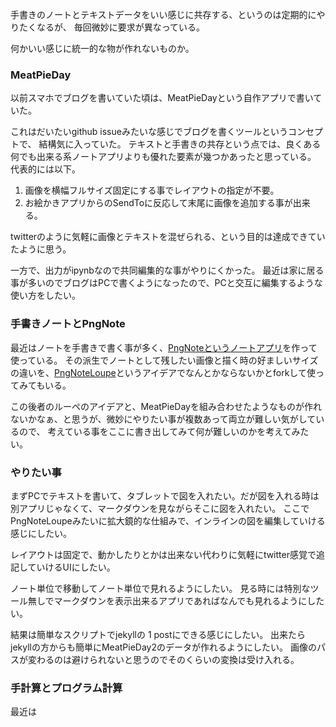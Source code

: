 手書きのノートとテキストデータをいい感じに共存する、というのは定期的にやりたくなるが、
毎回微妙に要求が異なっている。

何かいい感じに統一的な物が作れないものか。

### MeatPieDay

以前スマホでブログを書いていた頃は、MeatPieDayという自作アプリで書いていた。

これはだいたいgithub issueみたいな感じでブログを書くツールというコンセプトで、
結構気に入っていた。
テキストと手書きの共存という点では、良くある何でも出来る系ノートアプリよりも優れた要素が幾つかあったと思っている。
代表的には以下。

1. 画像を横幅フルサイズ固定にする事でレイアウトの指定が不要。
2. お絵かきアプリからのSendToに反応して末尾に画像を追加する事が出来る。

twitterのように気軽に画像とテキストを混ぜられる、という目的は達成できていたように思う。

一方で、出力がipynbなので共同編集的な事がやりにくかった。
最近は家に居る事が多いのでブログはPCで書くようになったので、PCと交互に編集するような使い方をしたい。

### 手書きノートとPngNote

最近はノートを手書きで書く事が多く、[PngNoteというノートアプリ](https://karino2.github.io/2021/07/23/pngnote_for_boox.html)を作って使っている。
その派生でノートとして残したい画像と描く時の好ましいサイズの違いを、[PngNoteLoupe](https://karino2.github.io/2021/08/19/pngnoteloupe.html)というアイデアでなんとかならないかとforkして使ってみてもいる。

この後者のルーペのアイデアと、MeatPieDayを組み合わせたようなものが作れないかなぁ、と思うが、微妙にやりたい事が複数あって両立が難しい気がしているので、
考えている事をここに書き出してみて何が難しいのかを考えてみたい。

### やりたい事

まずPCでテキストを書いて、タブレットで図を入れたい。だが図を入れる時は別アプリじゃなくて、マークダウンを見ながらそこに図を入れたい。
ここでPngNoteLoupeみたいに拡大鏡的な仕組みで、インラインの図を編集していける感じにしたい。

レイアウトは固定で、動かしたりとかは出来ない代わりに気軽にtwitter感覚で追記していけるUIにしたい。

ノート単位で移動してノート単位で見れるようにしたい。
見る時には特別なツール無しでマークダウンを表示出来るアプリであればなんでも見れるようにしたい。

結果は簡単なスクリプトでjekyllの 1 postにできる感じにしたい。
出来たらjekyllの方からも簡単にMeatPieDay2のデータが作れるようにしたい。
画像のパスが変わるのは避けられないと思うのでそのくらいの変換は受け入れる。

### 手計算とプログラム計算

最近は


